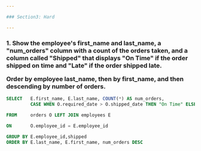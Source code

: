 ```yaml
---

### Section3: Hard

---
```


<h3>1. Show the employee's first_name and last_name, a "num_orders" column with a count of the orders taken, and a column called "Shipped" that displays "On Time" if the order shipped on time and "Late" if the order shipped late.

Order by employee last_name, then by first_name, and then descending by number of orders.</h3>

```sql
SELECT   E.first_name, E.last_name, COUNT(*) AS num_orders,
         CASE WHEN O.required_date > O.shipped_date THEN "On Time" ELSE "Late" END AS shipped

FROM     orders O LEFT JOIN employees E

ON       O.employee_id = E.employee_id

GROUP BY E.employee_id,shipped
ORDER BY E.last_name, E.first_name, num_orders DESC
```

